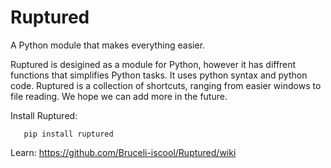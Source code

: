 # Ruptured
A Python module that makes everything easier.

Ruptured is desigined as a module for Python, however it has diffrent functions that simplifies Python tasks.
It uses python syntax and python code.
Ruptured is a collection of shortcuts, ranging from easier windows to file reading.
We hope we can add more in the future.



Install Ruptured:
       
       pip install ruptured
 
 Learn: https://github.com/Bruceli-iscool/Ruptured/wiki
 
